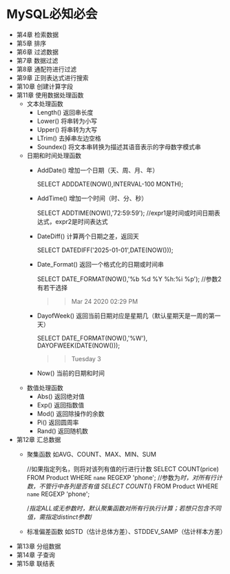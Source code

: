 # MySQL必知必会

- 第4章 检索数据
- 第5章 排序
- 第6章 过滤数据
- 第7章 数据过滤
- 第8章 通配符进行过滤
- 第9章 正则表达式进行搜索
- 第10章 创建计算字段
- 第11章 使用数据处理函数
    - 文本处理函数
        - Length() 返回串长度
        - Lower() 将串转为小写
        - Upper() 将串转为大写
        - LTrim() 去掉串左边空格
        - Soundex() 将文本串转换为描述其语音表示的字母数字模式串
    - 日期和时间处理函数
        - AddDate() 增加一个日期（天、周、月、年）

            SELECT ADDDATE(NOW(),INTERVAL-100 MONTH);

        - AddTime() 增加一个时间（时、分、秒）

            SELECT ADDTIME(NOW(),'72:59:59'); //expr1是时间或时间日期表达式，expr2是时间表达式

        - DateDiff() 计算两个日期之差，返回天

            SELECT DATEDIFF('2025-01-01',DATE(NOW()));

        - Date_Format() 返回一个格式化的日期或时间串

            SELECT DATE_FORMAT(NOW(),'%b %d %Y %h:%i %p'); //参数2有若干选择
            
            >> Mar 24 2020 02:29 PM

        - DayofWeek() 返回当前日期对应是星期几（默认星期天是一周的第一天）

            SELECT DATE_FORMAT(NOW(),'%W'), DAYOFWEEK(DATE(NOW()));
            
            >> Tuesday 3

        - Now() 当前的日期和时间
    - 数值处理函数
        - Abs() 返回绝对值
        - Exp() 返回指数值
        - Mod() 返回除操作的余数
        - Pi() 返回圆周率
        - Rand() 返回随机数
- 第12章 汇总数据
    - 聚集函数 如AVG、COUNT、MAX、MIN、SUM

        //如果指定列名，则将对该列有值的行进行计数
        SELECT COUNT(price) FROM Product WHERE `name` REGEXP 'phone';
        //参数为*时，对所有行计数，不管行中各列是否有值
        SELECT COUNT(*) FROM Product WHERE `name` REGEXP 'phone';
        
        /*指定ALL或无参数时，默认聚集函数对所有行执行计算；若想只包含不同值，需指定distinct参数*/

    - 标准偏差函数 如STD（估计总体方差）、STDDEV_SAMP（估计样本方差）
- 第13章 分组数据
- 第14章 子查询
- 第15章 联结表